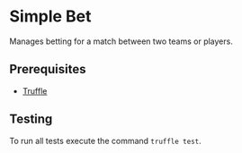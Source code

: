 # Simple Bet

Manages betting for a match between two teams or players.

## Prerequisites

- [Truffle](https://www.trufflesuite.com/truffle)

## Testing

To run all tests execute the command `truffle test`.
